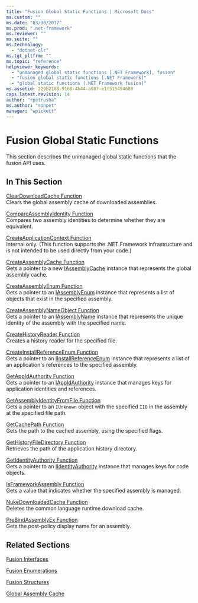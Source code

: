 ```yaml
---
title: "Fusion Global Static Functions | Microsoft Docs"
ms.custom: ""
ms.date: "03/30/2017"
ms.prod: ".net-framework"
ms.reviewer: ""
ms.suite: ""
ms.technology: 
  - "dotnet-clr"
ms.tgt_pltfrm: ""
ms.topic: "reference"
helpviewer_keywords: 
  - "unmanaged global static functions [.NET Framework], fusion"
  - "fusion global static functions [.NET Framework]"
  - "global static functions [.NET Framework fusion]"
ms.assetid: 229b2188-9168-4b44-a987-e1f515494688
caps.latest.revision: 14
author: "rpetrusha"
ms.author: "ronpet"
manager: "wpickett"
---
```

# Fusion Global Static Functions
This section describes the unmanaged global static functions that the fusion API uses.  
  
## In This Section  
 [ClearDownloadCache Function](../../../../docs/framework/unmanaged-api/fusion/cleardownloadcache-function.md)  
 Clears the global assembly cache of downloaded assemblies.  
  
 [CompareAssemblyIdentity Function](../../../../docs/framework/unmanaged-api/fusion/compareassemblyidentity-function.md)  
 Compares two assembly identities to determine whether they are equivalent.  
  
 [CreateApplicationContext Function](../../../../docs/framework/unmanaged-api/fusion/createapplicationcontext-function.md)  
 Internal only. (This function supports the .NET Framework infrastructure and is not intended to be used directly from your code.)  
  
 [CreateAssemblyCache Function](../../../../docs/framework/unmanaged-api/fusion/createassemblycache-function.md)  
 Gets a pointer to a new [IAssemblyCache](../../../../docs/framework/unmanaged-api/fusion/iassemblycache-interface.md) instance that represents the global assembly cache.  
  
 [CreateAssemblyEnum Function](../../../../docs/framework/unmanaged-api/fusion/createassemblyenum-function.md)  
 Gets a pointer to an [IAssemblyEnum](../../../../docs/framework/unmanaged-api/fusion/iassemblyenum-interface.md) instance that represents a list of objects that exist in the specified assembly.  
  
 [CreateAssemblyNameObject Function](../../../../docs/framework/unmanaged-api/fusion/createassemblynameobject-function.md)  
 Gets a pointer to an [IAssemblyName](../../../../docs/framework/unmanaged-api/fusion/iassemblyname-interface.md) instance that represents the unique identity of the assembly with the specified name.  
  
 [CreateHistoryReader Function](../../../../docs/framework/unmanaged-api/fusion/createhistoryreader-function.md)  
 Creates a history reader for the specified file.  
  
 [CreateInstallReferenceEnum Function](../../../../docs/framework/unmanaged-api/fusion/createinstallreferenceenum-function.md)  
 Gets a pointer to an [IInstallReferenceEnum](../../../../docs/framework/unmanaged-api/fusion/iinstallreferenceenum-interface.md) instance that represents a list of an application's references to the specified assembly.  
  
 [GetAppIdAuthority Function](../../../../docs/framework/unmanaged-api/fusion/getappidauthority-function.md)  
 Gets a pointer to an [IAppIdAuthority](../../../../docs/framework/unmanaged-api/fusion/iappidauthority-interface.md) instance that manages keys for application identities and references.  
  
 [GetAssemblyIdentityFromFile Function](../../../../docs/framework/unmanaged-api/fusion/getassemblyidentityfromfile-function.md)  
 Gets a pointer to an `IUnknown` object with the specified `IID` in the assembly at the specified file path.  
  
 [GetCachePath Function](../../../../docs/framework/unmanaged-api/fusion/getcachepath-function.md)  
 Gets the path to the cached assembly, using the specified flags.  
  
 [GetHistoryFileDirectory Function](../../../../docs/framework/unmanaged-api/fusion/gethistoryfiledirectory-function.md)  
 Retrieves the path of the application history directory.  
  
 [GetIdentityAuthority Function](../../../../docs/framework/unmanaged-api/fusion/getidentityauthority-function.md)  
 Gets a pointer to an [IIdentityAuthority](../../../../docs/framework/unmanaged-api/fusion/iidentityauthority-interface.md) instance that manages keys for code objects.  
  
 [IsFrameworkAssembly Function](../../../../docs/framework/unmanaged-api/fusion/isframeworkassembly-function.md)  
 Gets a value that indicates whether the specified assembly is managed.  
  
 [NukeDownloadedCache Function](../../../../docs/framework/unmanaged-api/fusion/nukedownloadedcache-function.md)  
 Deletes the common language runtime download cache.  
  
 [PreBindAssemblyEx Function](../../../../docs/framework/unmanaged-api/fusion/prebindassemblyex-function.md)  
 Gets the post-policy display name for an assembly.  
  
## Related Sections  
 [Fusion Interfaces](../../../../docs/framework/unmanaged-api/fusion/fusion-interfaces.md)  
  
 [Fusion Enumerations](../../../../docs/framework/unmanaged-api/fusion/fusion-enumerations.md)  
  
 [Fusion Structures](../../../../docs/framework/unmanaged-api/fusion/fusion-structures.md)  
  
 [Global Assembly Cache](../../../../docs/framework/app-domains/gac.md)